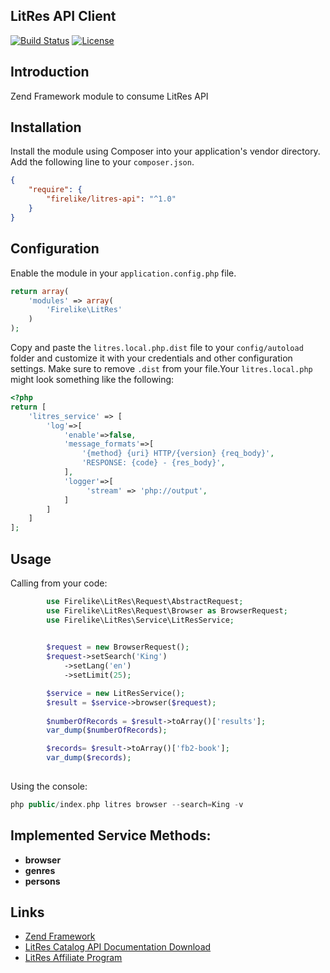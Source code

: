 ## LitRes API Client

[![Build Status](https://travis-ci.org/firelike/litres-api.svg?branch=master&format=flat-square)](https://travis-ci.org/firelike/litres-api)
[![License](https://poser.pugx.org/firelike/litres-api/license?format=flat-square)](https://packagist.org/packages/firelike/litres-api)


## Introduction

Zend Framework module to consume LitRes API

## Installation
Install the module using Composer into your application's vendor directory. Add the following line to your
`composer.json`.

```json
{
    "require": {
        "firelike/litres-api": "^1.0"
    }
}
```
## Configuration

Enable the module in your `application.config.php` file.

```php
return array(
    'modules' => array(
        'Firelike\LitRes'
    )
);
```

Copy and paste the `litres.local.php.dist` file to your `config/autoload` folder and customize it with your credentials and
other configuration settings. Make sure to remove `.dist` from your file.Your `litres.local.php` might look something like the following:

```php
<?php
return [
    'litres_service' => [
        'log'=>[
            'enable'=>false,
            'message_formats'=>[
                '{method} {uri} HTTP/{version} {req_body}',
                'RESPONSE: {code} - {res_body}',
            ],
            'logger'=>[
                 'stream' => 'php://output',
            ]
        ]
    ]
];
```

## Usage

Calling from your code:

```php
        use Firelike\LitRes\Request\AbstractRequest;
        use Firelike\LitRes\Request\Browser as BrowserRequest;
        use Firelike\LitRes\Service\LitResService;

        
        $request = new BrowserRequest();
        $request->setSearch('King')
            ->setLang('en')
            ->setLimit(25);

        $service = new LitResService();
        $result = $service->browser($request);
        
        $numberOfRecords = $result->toArray()['results'];
        var_dump($numberOfRecords);

        $records= $result->toArray()['fb2-book'];
        var_dump($records);
        
```

Using the console:

```php
php public/index.php litres browser --search=King -v
```
## Implemented Service Methods:

* **browser**
* **genres**
* **persons**


## Links

* [Zend Framework](http://framework.zend.com)
* [LitRes Catalog API Documentation Download](https://www.litres.ru/static/CataLitResAPI.zip)
* [LitRes Affiliate Program](https://www.litres.ru/o-kompanii/partnerskie-programmy/referalnye-partnery/)
